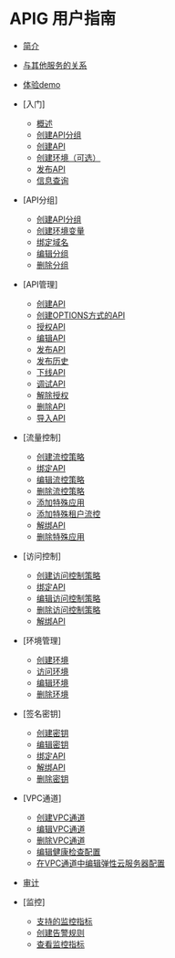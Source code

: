 # APIG 用户指南

-   [简介](简介.md)
-   [与其他服务的关系](与其他服务的关系.md)
-   [体验demo](体验demo.md)
-   [入门]
    -   [概述](概述.md)
    -   [创建API分组](创建API分组.md)
    -   [创建API](创建API.md)
    -   [创建环境（可选）](创建环境（可选）.md)
    -   [发布API](发布API.md)
    -   [信息查询](信息查询.md)

-   [API分组]
    -   [创建API分组](新建API分组.md)
    -   [创建环境变量](创建环境变量.md)
    -   [绑定域名](绑定域名.md)
    -   [编辑分组](编辑分组.md)
    -   [删除分组](删除分组.md)

-   [API管理]
    -   [创建API](新建API.md)
    -   [创建OPTIONS方式的API](创建OPTIONS方式的API.md)
    -   [授权API](授权API.md)
    -   [编辑API](编辑API.md)
    -   [发布API](发布API到环境.md)
    -   [发布历史](发布历史.md)
    -   [下线API](下线API.md)
    -   [调试API](调试API.md)
    -   [解除授权](解除授权.md)
    -   [删除API](删除API.md)
    -   [导入API](导入API.md)

-   [流量控制]
    -   [创建流控策略](创建流控策略.md)
    -   [绑定API](绑定API.md)
    -   [编辑流控策略](编辑流控策略.md)
    -   [删除流控策略](删除流控策略.md)
    -   [添加特殊应用](添加特殊应用.md)
    -   [添加特殊租户流控](添加特殊租户流控.md)
    -   [解绑API](解绑API.md)
    -   [删除特殊应用](删除特殊应用.md)

-   [访问控制]
    -   [创建访问控制策略](创建访问控制策略.md)
    -   [绑定API](访问控制绑定API.md)
    -   [编辑访问控制策略](编辑访问控制策略.md)
    -   [删除访问控制策略](删除访问控制策略.md)
    -   [解绑API](访问控制解绑API.md)

-   [环境管理]
    -   [创建环境](创建环境.md)
    -   [访问环境](访问环境.md)
    -   [编辑环境](编辑环境.md)
    -   [删除环境](删除环境.md)

-   [签名密钥]
    -   [创建密钥](创建密钥.md)
    -   [编辑密钥](编辑密钥.md)
    -   [绑定API](签名秘钥绑定API.md)
    -   [解绑API](签名秘钥解绑API.md)
    -   [删除密钥](删除密钥.md)

-   [VPC通道]
    -   [创建VPC通道](创建VPC通道.md)
    -   [编辑VPC通道](编辑VPC通道.md)
    -   [删除VPC通道](删除VPC通道.md)
    -   [编辑健康检查配置](编辑健康检查配置.md)
    -   [在VPC通道中编辑弹性云服务器配置](在VPC通道中编辑弹性云服务器配置.md)

-   [审计](审计.md)
-   [监控]
    -   [支持的监控指标](支持的监控指标.md)
    -   [创建告警规则](创建告警规则.md)
    -   [查看监控指标](查看监控指标.md)

